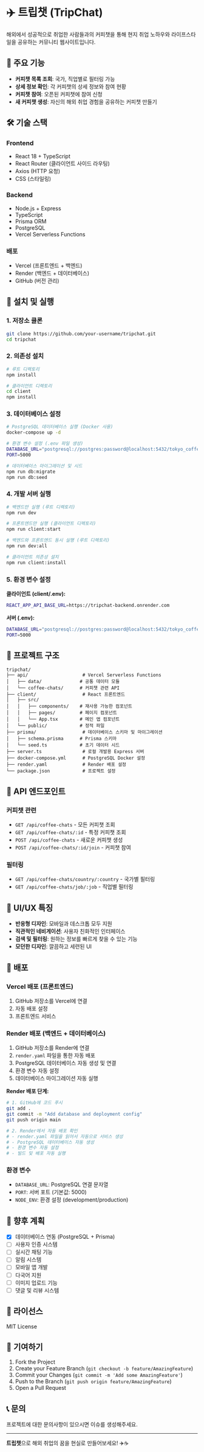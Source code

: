 # ✈️ 트립챗 (TripChat)

해외에서 성공적으로 취업한 사람들과의 커피챗을 통해 현지 취업 노하우와 라이프스타일을 공유하는 커뮤니티 웹사이트입니다.

## 🌟 주요 기능

- **커피챗 목록 조회**: 국가, 직업별로 필터링 가능
- **상세 정보 확인**: 각 커피챗의 상세 정보와 참여 현황
- **커피챗 참여**: 오픈된 커피챗에 참여 신청
- **새 커피챗 생성**: 자신의 해외 취업 경험을 공유하는 커피챗 만들기

## 🛠️ 기술 스택

### Frontend

- React 18 + TypeScript
- React Router (클라이언트 사이드 라우팅)
- Axios (HTTP 요청)
- CSS (스타일링)

### Backend

- Node.js + Express
- TypeScript
- Prisma ORM
- PostgreSQL
- Vercel Serverless Functions

### 배포

- Vercel (프론트엔드 + 백엔드)
- Render (백엔드 + 데이터베이스)
- GitHub (버전 관리)

## 🚀 설치 및 실행

### 1. 저장소 클론

```bash
git clone https://github.com/your-username/tripchat.git
cd tripchat
```

### 2. 의존성 설치

```bash
# 루트 디렉토리
npm install

# 클라이언트 디렉토리
cd client
npm install
```

### 3. 데이터베이스 설정

```bash
# PostgreSQL 데이터베이스 실행 (Docker 사용)
docker-compose up -d

# 환경 변수 설정 (.env 파일 생성)
DATABASE_URL="postgresql://postgres:password@localhost:5432/tokyo_coffee_chats"
PORT=5000

# 데이터베이스 마이그레이션 및 시드
npm run db:migrate
npm run db:seed
```

### 4. 개발 서버 실행

```bash
# 백엔드만 실행 (루트 디렉토리)
npm run dev

# 프론트엔드만 실행 (클라이언트 디렉토리)
npm run client:start

# 백엔드와 프론트엔드 동시 실행 (루트 디렉토리)
npm run dev:all

# 클라이언트 의존성 설치
npm run client:install
```

### 5. 환경 변수 설정

**클라이언트 (client/.env):**
```bash
REACT_APP_API_BASE_URL=https://tripchat-backend.onrender.com
```

**서버 (.env):**
```bash
DATABASE_URL="postgresql://postgres:password@localhost:5432/tokyo_coffee_chats"
PORT=5000
```

## 📁 프로젝트 구조

```
tripchat/
├── api/                    # Vercel Serverless Functions
│   ├── data/              # 공통 데이터 모듈
│   └── coffee-chats/      # 커피챗 관련 API
├── client/                 # React 프론트엔드
│   ├── src/
│   │   ├── components/    # 재사용 가능한 컴포넌트
│   │   ├── pages/         # 페이지 컴포넌트
│   │   └── App.tsx        # 메인 앱 컴포넌트
│   └── public/            # 정적 파일
├── prisma/                 # 데이터베이스 스키마 및 마이그레이션
│   ├── schema.prisma      # Prisma 스키마
│   └── seed.ts            # 초기 데이터 시드
├── server.ts               # 로컬 개발용 Express 서버
├── docker-compose.yml      # PostgreSQL Docker 설정
├── render.yaml             # Render 배포 설정
└── package.json            # 프로젝트 설정
```

## 🔌 API 엔드포인트

### 커피챗 관련

- `GET /api/coffee-chats` - 모든 커피챗 조회
- `GET /api/coffee-chats/:id` - 특정 커피챗 조회
- `POST /api/coffee-chats` - 새로운 커피챗 생성
- `POST /api/coffee-chats/:id/join` - 커피챗 참여

### 필터링

- `GET /api/coffee-chats/country/:country` - 국가별 필터링
- `GET /api/coffee-chats/job/:job` - 직업별 필터링

## 🎨 UI/UX 특징

- **반응형 디자인**: 모바일과 데스크톱 모두 지원
- **직관적인 네비게이션**: 사용자 친화적인 인터페이스
- **검색 및 필터링**: 원하는 정보를 빠르게 찾을 수 있는 기능
- **모던한 디자인**: 깔끔하고 세련된 UI

## 🚀 배포

### Vercel 배포 (프론트엔드)

1. GitHub 저장소를 Vercel에 연결
2. 자동 배포 설정
3. 프론트엔드 서비스

### Render 배포 (백엔드 + 데이터베이스)

1. GitHub 저장소를 Render에 연결
2. `render.yaml` 파일을 통한 자동 배포
3. PostgreSQL 데이터베이스 자동 생성 및 연결
4. 환경 변수 자동 설정
5. 데이터베이스 마이그레이션 자동 실행

**Render 배포 단계:**
```bash
# 1. GitHub에 코드 푸시
git add .
git commit -m "Add database and deployment config"
git push origin main

# 2. Render에서 자동 배포 확인
# - render.yaml 파일을 읽어서 자동으로 서비스 생성
# - PostgreSQL 데이터베이스 자동 생성
# - 환경 변수 자동 설정
# - 빌드 및 배포 자동 실행
```

### 환경 변수

- `DATABASE_URL`: PostgreSQL 연결 문자열
- `PORT`: 서버 포트 (기본값: 5000)
- `NODE_ENV`: 환경 설정 (development/production)

## 🔮 향후 계획

- [x] 데이터베이스 연동 (PostgreSQL + Prisma)
- [ ] 사용자 인증 시스템
- [ ] 실시간 채팅 기능
- [ ] 알림 시스템
- [ ] 모바일 앱 개발
- [ ] 다국어 지원
- [ ] 이미지 업로드 기능
- [ ] 댓글 및 리뷰 시스템

## 📝 라이선스

MIT License

## 🤝 기여하기

1. Fork the Project
2. Create your Feature Branch (`git checkout -b feature/AmazingFeature`)
3. Commit your Changes (`git commit -m 'Add some AmazingFeature'`)
4. Push to the Branch (`git push origin feature/AmazingFeature`)
5. Open a Pull Request

## 📞 문의

프로젝트에 대한 문의사항이 있으시면 이슈를 생성해주세요.

---

**트립챗**으로 해외 취업의 꿈을 현실로 만들어보세요! ✈️☕
